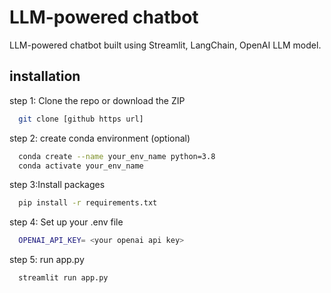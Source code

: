 # LLM-powered chatbot

LLM-powered chatbot built using Streamlit, LangChain, OpenAI LLM model.

## installation

step 1: Clone the repo or download the ZIP

```bash
  git clone [github https url]
```

step 2: create conda environment (optional)
```bash
  conda create --name your_env_name python=3.8
  conda activate your_env_name

```

step 3:Install packages
```bash
  pip install -r requirements.txt
```
step 4: Set up your .env file
```bash
  OPENAI_API_KEY= <your openai api key>
```
step 5: run app.py 
```bash
  streamlit run app.py
```
